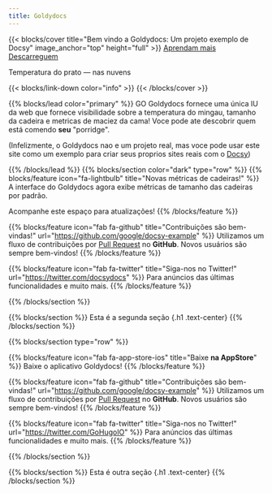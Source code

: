 ```yaml
---
title: Goldydocs
---
```


{{< blocks/cover title="Bem vindo a Goldydocs: Um projeto exemplo de Docsy" image_anchor="top" height="full" >}}
<a class="btn btn-lg btn-primary me-3 mb-4" href="/docs/">
  Aprendam mais <i class="fas fa-arrow-alt-circle-right ms-2"></i>
</a>
<a class="btn btn-lg btn-secondary me-3 mb-4" href="https://github.com/google/docsy-example">
  Descarreguem <i class="fab fa-github ms-2 "></i>
</a>
<p class="lead mt-5">Temperatura do prato &mdash; nas nuvens</p>
{{< blocks/link-down color="info" >}}
{{< /blocks/cover >}}


{{% blocks/lead color="primary" %}}
GO Goldydocs fornece uma única IU da web que fornece visibilidade sobre a temperatura do mingau, tamanho da cadeira e metricas de maciez da cama! 
Voce pode ate descobrir quem está comendo **seu** "porridge".

(Infelizmente, o Goldydocs nao e um projeto real, mas voce pode usar este site como um exemplo 
para criar seus proprios sites reais com o [Docsy](https://docsy.dev))

{{% /blocks/lead %}}
{{% blocks/section color="dark" type="row" %}}
{{% blocks/feature icon="fa-lightbulb" title="Novas métricas de cadeiras!" %}}
A interface do Goldydocs agora exibe métricas de tamanho das cadeiras por padrão.

Acompanhe este espaço para atualizações!
{{% /blocks/feature %}}


{{% blocks/feature icon="fab fa-github" title="Contribuições são bem-vindas!" url="https://github.com/google/docsy-example" %}}
Utilizamos um fluxo de contribuições por [Pull Request](https://github.com/google/docsy-example/pulls) no **GitHub**. Novos usuários são sempre bem-vindos!
{{% /blocks/feature %}}


{{% blocks/feature icon="fab fa-twitter" title="Siga-nos no Twitter!" url="https://twitter.com/docsydocs" %}}
Para anúncios das últimas funcionalidades e muito mais.
{{% /blocks/feature %}}


{{% /blocks/section %}}


{{% blocks/section %}}
Esta é a segunda seção
{.h1 .text-center}
{{% /blocks/section %}}


{{% blocks/section type="row" %}}

{{% blocks/feature icon="fab fa-app-store-ios" title="Baixe **na AppStore**" %}}
Baixe o aplicativo Goldydocs!
{{% /blocks/feature %}}

{{% blocks/feature icon="fab fa-github" title="Contribuições são bem-vindas!"
    url="https://github.com/google/docsy-example" %}}
Utilizamos um fluxo de contribuições por [Pull Request](https://github.com/google/docsy-example/pulls)
no **GitHub**. Novos usuários são sempre bem-vindos!
{{% /blocks/feature %}}

{{% blocks/feature icon="fab fa-twitter" title="Siga-nos no Twitter!"
    url="https://twitter.com/GoHugoIO" %}}
Para anúncios das últimas funcionalidades e muito mais.
{{% /blocks/feature %}}

{{% /blocks/section %}}


{{% blocks/section %}}
Esta é outra seção
{.h1 .text-center}
{{% /blocks/section %}}
